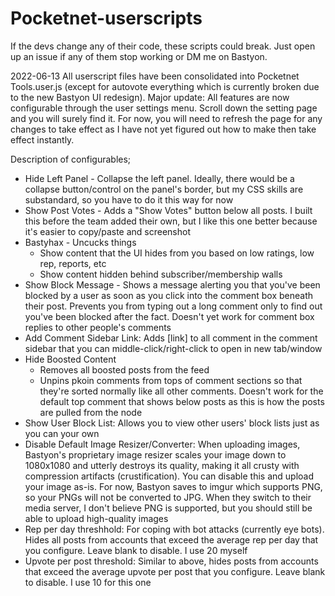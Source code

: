 # Pocketnet-userscripts
If the devs change any of their code, these scripts could break. Just open up an issue if any of them stop working or DM me on Bastyon.

2022-06-13
All userscript files have been consolidated into Pocketnet Tools.user.js (except for autovote everything which is currently broken due to the new Bastyon UI redesign). Major update: All features are now configurable through the user settings menu. Scroll down the setting page and you will surely find it. For now, you will need to refresh the page for any changes to take effect as I have not yet figured out how to make then take effect instantly.

Description of configurables;

- Hide Left Panel - Collapse the left panel. Ideally, there would be a collapse button/control on the panel's border, but my CSS skills are substandard, so you have to do it this way for now
- Show Post Votes - Adds a "Show Votes" button below all posts. I built this before the team added their own, but I like this one better because it's easier to copy/paste and screenshot
- Bastyhax - Uncucks things
  - Show content that the UI hides from you based on low ratings, low rep, reports, etc
  - Show content hidden behind subscriber/membership walls
- Show Block Message - Shows a message alerting you that you've been blocked by a user as soon as you click into the comment box beneath their post. Prevents you from typing out a long comment only to find out you've been blocked after the fact. Doesn't yet work for comment box replies to other people's comments
- Add Comment Sidebar Link: Adds [link] to all comment in the comment sidebar that you can middle-click/right-click to open in new tab/window
- Hide Boosted Content
  - Removes all boosted posts from the feed
  - Unpins pkoin comments from tops of comment sections so that they're sorted normally like all other comments. Doesn't work for the default top comment that shows below posts as this is how the posts are pulled from the node
- Show User Block List: Allows you to view other users' block lists just as you can your own
- Disable Default Image Resizer/Converter: When uploading images, Bastyon's proprietary image resizer scales your image down to 1080x1080 and utterly destroys its quality, making it all crusty with compression artifacts (crustification). You can disable this and upload your image as-is. For now, Bastyon saves to imgur which supports PNG, so your PNGs will not be converted to JPG. When they switch to their media server, I don't believe PNG is supported, but you should still be able to upload high-quality images
- Rep per day threshhold: For coping with bot attacks (currently eye bots). Hides all posts from accounts that exceed the average rep per day that you configure. Leave blank to disable. I use 20 myself
- Upvote per post threshold: Similar to above, hides posts from accounts that exceed the average upvote per post that you configure. Leave blank to disable. I use 10 for this one
